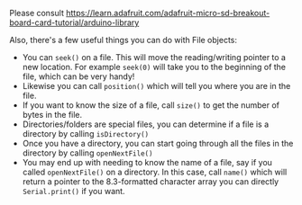 Please consult https://learn.adafruit.com/adafruit-micro-sd-breakout-board-card-tutorial/arduino-library

Also, there's a few useful things you can do with File objects:

- You can `seek()` on a file. This will move the reading/writing pointer to a new location. For example `seek(0)` will take you to the beginning of the file, which can be very handy!
- Likewise you can call `position()` which will tell you where you are in the file.
- If you want to know the size of a file, call `size()` to get the number of bytes in the file.
- Directories/folders are special files, you can determine if a file is a directory by calling `isDirectory()`
- Once you have a directory, you can start going through all the files in the directory by calling `openNextFile()`
- You may end up with needing to know the name of a file, say if you called `openNextFile()` on a directory. In this case, call `name()` which will return a pointer to the 8.3-formatted character array you can directly `Serial.print()` if you want.
